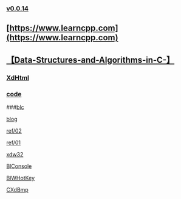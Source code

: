 ### [v0.0.14](https://github.com/littleflute/vc6/edit/master/README.md)
## [https://www.learncpp.com](https://www.learncpp.com)
## [【Data-Structures-and-Algorithms-in-C-】](https://littleflute.github.io/Data-Structures-and-Algorithms-in-C-/)
### [XdHtml](XdHtml)
### [code](code)
###[blc](blc)

[blog](https://littleflute.github.io/blog)

[ref/02](ref/02)

[ref/01](ref/01)

[xdw32](xdw32)

[BlConsole](BlConsole)

[BlWHotKey](BlWHotKey)

[CXdBmp](CXdBmp)



<script src="https://www.w3schools.com/lib/w3.js"></script>
<script src="https://littleflute.github.io/JavaScript/blclass.js" ></script>
<script src="https://littleflute.github.io/JavaScript/blApp.js"></script>
<script src="blAppPlx.js"></script>

